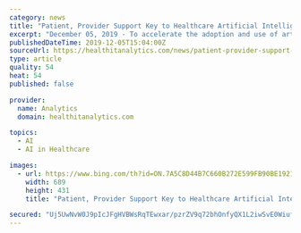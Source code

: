 ```yaml
---
category: news
title: "Patient, Provider Support Key to Healthcare Artificial Intelligence"
excerpt: "December 05, 2019 - To accelerate the adoption and use of artificial intelligence in healthcare, health systems will need to secure patient and provider support of the technology, develop strong data governance strategies, and invest in innovative tools, the American Hospital Association (AHA) said in a recent report. AI has the potential to ..."
publishedDateTime: 2019-12-05T15:04:00Z
sourceUrl: https://healthitanalytics.com/news/patient-provider-support-key-to-healthcare-artificial-intelligence
type: article
quality: 54
heat: 54
published: false

provider:
  name: Analytics
  domain: healthitanalytics.com

topics:
  - AI
  - AI in Healthcare

images:
  - url: https://www.bing.com/th?id=ON.7A5C8D44B7C660B272E599FB90BE1921
    width: 689
    height: 431
    title: "Patient, Provider Support Key to Healthcare Artificial Intelligence"

secured: "Uj5UwNvW0J9pIcJFgHVBWsRqTEwxar/pzrZV9q72bhOnfyQX1L2iwSvE0WiufwX5Dw/BndDmapiiUOZHRx3ONyy18JWi9epCO522CeWSluiDDgjiOi+ZgbpbjW1vqGZv1m1kpW31HKu234+cl3XmDov+P0088W8yagMJiG1BQ5YpIrSn1miWcxKqMQM8du/XPPE4WJlGLA8ufw3WdGnU9jIdWgmgyBSUoZjkH13+cG+0EhYskRxCuYkNc/1UweWbeD+bowtiPTzHgInsWin7WQ==;w3I3yuOKi7QR+ACC+o2wFg=="
---
```


